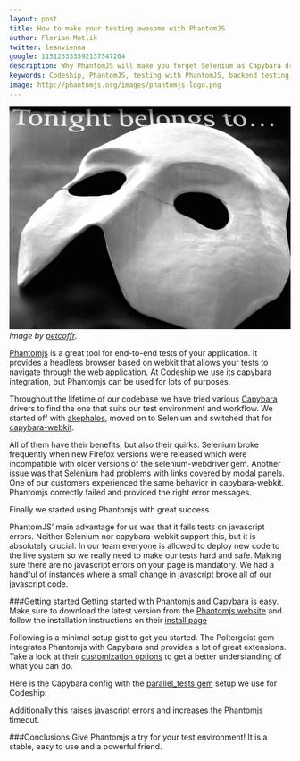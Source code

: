 ```yaml
---
layout: post
title: How to make your testing awesome with PhantomJS
author: Florian Motlik
twitter: leanvienna
google: 115123333592137547204
description: Why PhantomJS will make you forget Selenium as Capybara driver
keywords: Codeship, PhantomJS, testing with PhantomJS, backend testing, software testing, continuous integration, hosted testing, automated software testing, testing in the cloud, javascript errors
image: http://phantomjs.org/images/phantomjs-logo.png
---
```

![Phantom](/images/phantomjs/phantom.jpg)
*Image by [petcoffr](http://www.flickr.com/photos/petcoffr/6050263571/sizes/l/in/photostream/).*

[Phantomjs](http://phantomjs.org) is a great tool for end-to-end tests of your application. It
provides a headless browser based on webkit that allows your tests to
navigate through the web application. At Codeship we use its capybara integration, but Phantomjs can be used
for lots of purposes.

Throughout the lifetime of our codebase we have tried various [Capybara](https://github.com/jnicklas/capybara)
drivers to find the one that suits our test environment and workflow.
We started off with [akephalos](https://github.com/bernerdschaefer/akephalos),
moved on to Selenium and switched
that for [capybara-webkit](https://github.com/thoughtbot/capybara-webkit).

All of them have their benefits, but also their quirks. Selenium broke frequently
when new Firefox versions were released which were incompatible with
older versions of the selenium-webdriver gem. Another issue was that
Selenium had problems with links covered by modal panels. One of our
customers experienced the same behavior in capybara-webkit.
Phantomjs correctly failed and provided the right error messages.

Finally we started using Phantomjs with great success.

PhantomJS’ main advantage for us was that it fails tests on javascript
errors. Neither Selenium nor
capybara-webkit support this, but it is absolutely crucial. In our team
everyone is allowed to deploy new code to the live system so we really
need to make our tests hard and safe. Making sure there are no
javascript errors on your page is mandatory. We had a
handful of instances where a small change in javascript broke all of
our javascript code.

###Getting started
Getting started with Phantomjs and Capybara is easy. Make
sure to download the latest version from the [Phantomjs
website](https://www.phantomjs.org) and follow the installation
instructions on their [install page](http://phantomjs.org/download.html)

Following is a minimal setup gist to get you started. The Poltergeist
gem integrates Phantomjs with Capybara and provides a lot of great extensions. Take a look at their
[customization options](https://github.com/jonleighton/poltergeist#customization) to
get a better understanding of what you can do.
<script src="https://gist.github.com/flomotlik/4757094.js"></script>

Here is the Capybara config with the [parallel_tests
gem](https://github.com/grosser/parallel_tests) setup we use for Codeship:
<script src="https://gist.github.com/flomotlik/4757186.js"></script>

Additionally this raises javascript errors and increases the
Phantomjs timeout.

###Conclusions
Give Phantomjs a try for your test environment! It is a stable, easy to
use and a powerful friend.
